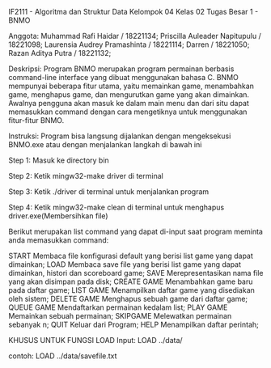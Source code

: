 IF2111 - Algoritma dan Struktur Data
Kelompok 04
Kelas 02
Tugas Besar 1 - BNMO

Anggota:
Muhammad Rafi Haidar / 18221134;
Priscilla Auleader Napitupulu / 18221098;
Laurensia Audrey Pramashinta / 18221114;
Darren / 18221050;
Razan Aditya Putra / 18221132;


Deskripsi:
Program BNMO merupakan program permainan berbasis command-line interface yang dibuat menggunakan bahasa C. BNMO mempunyai beberapa fitur utama, yaitu memainkan game, menambahkan game, menghapus game, dan mengurutkan game yang akan dimainkan. Awalnya pengguna akan masuk ke dalam main menu dan dari situ dapat memasukkan command dengan cara mengetiknya untuk menggunakan fitur-fitur BNMO.

Instruksi:
Program bisa langsung dijalankan dengan mengeksekusi BNMO.exe atau dengan menjalankan langkah di bawah ini

Step 1: Masuk ke directory bin

Step 2: Ketik mingw32-make driver di terminal

Step 3: Ketik  ./driver di terminal untuk menjalankan program

Step 4: Ketik mingw32-make clean di terminal untuk menghapus driver.exe(Membersihkan file)


Berikut merupakan list command yang dapat di-input saat program meminta anda memasukkan command:

START                 Membaca file konfigurasi default yang berisi list game yang dapat dimainkan;
LOAD                  Membaca save file yang berisi list game yang dapat dimainkan, histori dan scoreboard game;
SAVE                  Merepresentasikan nama file yang akan disimpan pada disk;
CREATE GAME           Menambahkan game baru pada daftar game;
LIST GAME             Menampilkan daftar game yang disediakan oleh sistem;
DELETE GAME           Menghapus sebuah game dari daftar game;
QUEUE GAME            Mendaftarkan permainan kedalam list; 
PLAY GAME             Memainkan sebuah permainan; 
SKIPGAME              Melewatkan permainan sebanyak n; 
QUIT                  Keluar dari Program; 
HELP                  Menampilkan daftar perintah; 


KHUSUS UNTUK FUNGSI LOAD
Input:
LOAD ../data/<nama file>


contoh:
LOAD ../data/savefile.txt
